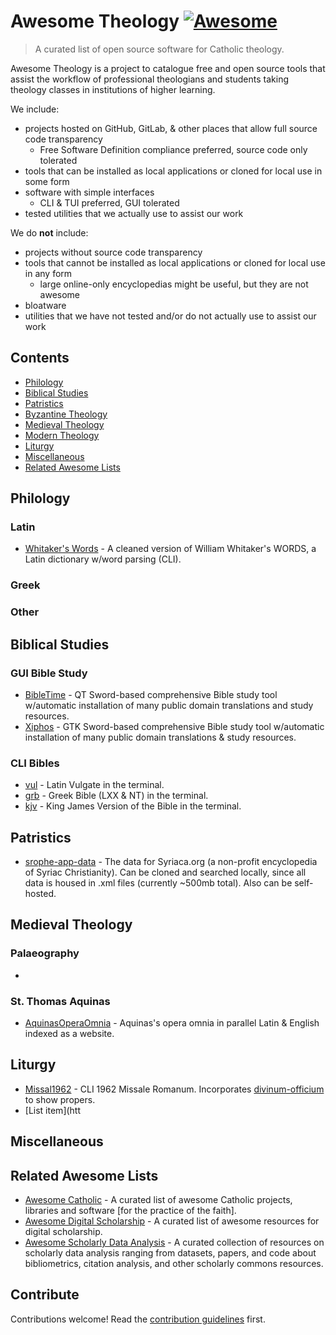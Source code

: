 # Awesome Theology [![Awesome](https://awesome.re/badge-flat2.svg)](https://awesome.re)

> A curated list of open source software for Catholic theology.

Awesome Theology is a project to catalogue free and open source tools that assist the workflow of professional theologians and students taking theology classes in institutions of higher learning. 

We include:
- projects hosted on GitHub, GitLab, & other places that allow full source code transparency
	- Free Software Definition compliance preferred, source code only tolerated
- tools that can be installed as local applications or cloned for local use in some form
- software with simple interfaces
	- CLI & TUI preferred, GUI tolerated
- tested utilities that we actually use to assist our work

We do **not** include:
- projects without source code transparency
- tools that cannot be installed as local applications or cloned for local use in any form
	- large online-only encyclopedias might be useful, but they are not awesome
- bloatware
- utilities that we have not tested and/or do not actually use to assist our work

## Contents

- [Philology](#philology)
- [Biblical Studies](#bible)
- [Patristics](#patristics)
- [Byzantine Theology](#byzantine-theology)
- [Medieval Theology](#medieval-theology)
- [Modern Theology](#modern-theology)
- [Liturgy](#liturgy)
- [Miscellaneous](#miscellaneous)
- [Related Awesome Lists](#related-awesome-lists)

## Philology

### Latin

- [Whitaker's Words](https://github.com/srophe/srophe-app-data) - A cleaned version of William Whitaker's WORDS, a Latin dictionary w/word parsing (CLI).

### Greek

### Other

## Biblical Studies

### GUI Bible Study
- [BibleTime](https://github.com/bibletime/bibletime) - QT Sword-based comprehensive Bible study tool w/automatic installation of many public domain translations and study resources.
- [Xiphos](https://github.com/crosswire/xiphos) - GTK Sword-based comprehensive Bible study tool w/automatic installation of many public domain translations & study resources.

### CLI Bibles
- [vul](https://github.com/LukeSmithxyz/vul) - Latin Vulgate in the terminal.
- [grb](https://github.com/LukeSmithxyz/grb) - Greek Bible (LXX & NT) in the terminal.
- [kjv](https://github.com/bontibon/kjv) - King James Version of the Bible in the terminal.

## Patristics

- [srophe-app-data](https://github.com/srophe/srophe-app-data) - The data for Syriaca.org (a non-profit encyclopedia of Syriac Christianity). Can be cloned and searched locally, since all data is housed in .xml files (currently ~500mb total). Also can be self-hosted.

## Medieval Theology

### Palaeography

- 

### St. Thomas Aquinas

- [AquinasOperaOmnia](https://github.com/Geremia/AquinasOperaOmnia) - Aquinas's opera omnia in parallel Latin & English indexed as a website.

## Liturgy

- [Missal1962](https://github.com/mmolenda/Missal1962) - CLI 1962 Missale Romanum. Incorporates [divinum-officium](https://github.com/DivinumOfficium/divinum-officium) to show propers.
- [List item](htt

## Miscellaneous

## Related Awesome Lists

- [Awesome Catholic](https://github.com/servusDei2018/awesome-catholic) - A curated list of awesome Catholic projects, libraries and software [for the practice of the faith].
- [Awesome Digital Scholarship](https://github.com/ubc-library-rc/awesome-digital-scholarship) - A curated list of awesome resources for digital scholarship.
- [Awesome Scholarly Data Analysis](https://github.com/napsternxg/awesome-scholarly-data-analysis) - A curated collection of resources on scholarly data analysis ranging from datasets, papers, and code about bibliometrics, citation analysis, and other scholarly commons resources.

## Contribute

Contributions welcome! Read the [contribution guidelines](contributing.md) first.
